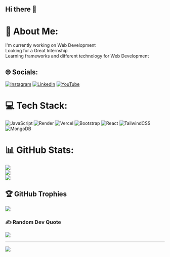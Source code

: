 ## Hi there 👋


# 💫 About Me:
I'm currently working on Web Development<br>Looking for a Great Internship<br>Learning frameworks and different technology for Web Development


## 🌐 Socials:
[![Instagram](https://img.shields.io/badge/Instagram-%23E4405F.svg?logo=Instagram&logoColor=white)](https://instagram.com/bcawala_coder) [![LinkedIn](https://img.shields.io/badge/LinkedIn-%230077B5.svg?logo=linkedin&logoColor=white)](https://www.linkedin.com/in/sujalsingal/) [![YouTube](https://img.shields.io/badge/YouTube-%23FF0000.svg?logo=YouTube&logoColor=white)](https://youtube.com/@https://www.youtube.com/@bcawala_coder) 

# 💻 Tech Stack:
![JavaScript](https://img.shields.io/badge/javascript-%23323330.svg?style=flat&logo=javascript&logoColor=%23F7DF1E) ![Render](https://img.shields.io/badge/Render-%46E3B7.svg?style=flat&logo=render&logoColor=white) ![Vercel](https://img.shields.io/badge/vercel-%23000000.svg?style=flat&logo=vercel&logoColor=white) ![Bootstrap](https://img.shields.io/badge/bootstrap-%238511FA.svg?style=flat&logo=bootstrap&logoColor=white) ![React](https://img.shields.io/badge/react-%2320232a.svg?style=flat&logo=react&logoColor=%2361DAFB) ![TailwindCSS](https://img.shields.io/badge/tailwindcss-%2338B2AC.svg?style=flat&logo=tailwind-css&logoColor=white) ![MongoDB](https://img.shields.io/badge/MongoDB-%234ea94b.svg?style=flat&logo=mongodb&logoColor=white)
# 📊 GitHub Stats:
![](https://github-readme-stats.vercel.app/api?username=Sujal-Singla&theme=dark&hide_border=false&include_all_commits=false&count_private=false)<br/>
![](https://github-readme-streak-stats.herokuapp.com/?user=Sujal-Singla&theme=dark&hide_border=false)<br/>
![](https://github-readme-stats.vercel.app/api/top-langs/?username=Sujal-Singla&theme=dark&hide_border=false&include_all_commits=false&count_private=false&layout=compact)

## 🏆 GitHub Trophies
![](https://github-profile-trophy.vercel.app/?username=Sujal-Singla&theme=radical&no-frame=false&no-bg=false&margin-w=4)

### ✍️ Random Dev Quote
![](https://quotes-github-readme.vercel.app/api?type=horizontal&theme=radical)

---
[![](https://visitcount.itsvg.in/api?id=Sujal-Singla&icon=4&color=13)](https://visitcount.itsvg.in)

<!-- Proudly created with GPRM ( https://gprm.itsvg.in ) -->
<!--
**Sujal-Singla/Sujal-Singla** is a ✨ _special_ ✨ repository because its `README.md` (this file) appears on your GitHub profile.

Here are some ideas to get you started:

- 🔭 I’m currently working on ...
- 🌱 I’m currently learning ...
- 👯 I’m looking to collaborate on ...
- 🤔 I’m looking for help with ...
- 💬 Ask me about ...
- 📫 How to reach me: ...
- 😄 Pronouns: ...
- ⚡ Fun fact: ...
-->
